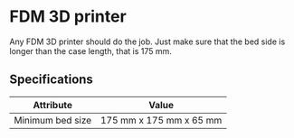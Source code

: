# FDM 3D printer

Any FDM 3D printer should do the job. Just make sure  that the bed side is longer than the case length, that is 175 mm.




## Specifications

|Attribute |Value|
|---|---|
|Minimum bed size|175 mm x 175 mm x 65 mm|

